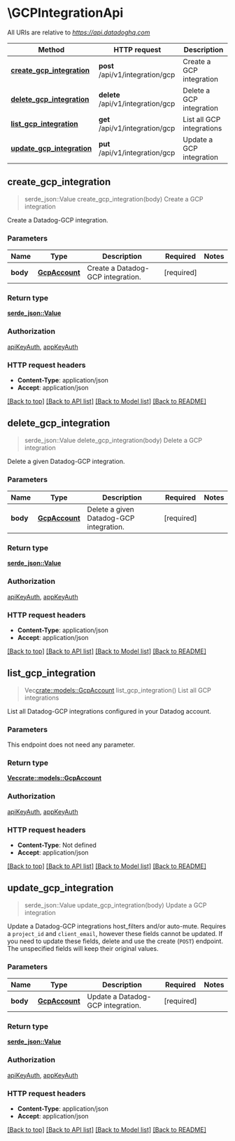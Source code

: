 # \GCPIntegrationApi

All URIs are relative to *https://api.datadoghq.com*

Method | HTTP request | Description
------------- | ------------- | -------------
[**create_gcp_integration**](GCPIntegrationApi.md#create_gcp_integration) | **post** /api/v1/integration/gcp | Create a GCP integration
[**delete_gcp_integration**](GCPIntegrationApi.md#delete_gcp_integration) | **delete** /api/v1/integration/gcp | Delete a GCP integration
[**list_gcp_integration**](GCPIntegrationApi.md#list_gcp_integration) | **get** /api/v1/integration/gcp | List all GCP integrations
[**update_gcp_integration**](GCPIntegrationApi.md#update_gcp_integration) | **put** /api/v1/integration/gcp | Update a GCP integration



## create_gcp_integration

> serde_json::Value create_gcp_integration(body)
Create a GCP integration

Create a Datadog-GCP integration.

### Parameters


Name | Type | Description  | Required | Notes
------------- | ------------- | ------------- | ------------- | -------------
**body** | [**GcpAccount**](GcpAccount.md) | Create a Datadog-GCP integration. | [required] |

### Return type

[**serde_json::Value**](serde_json::Value.md)

### Authorization

[apiKeyAuth](../README.md#apiKeyAuth), [appKeyAuth](../README.md#appKeyAuth)

### HTTP request headers

- **Content-Type**: application/json
- **Accept**: application/json

[[Back to top]](#) [[Back to API list]](../README.md#documentation-for-api-endpoints) [[Back to Model list]](../README.md#documentation-for-models) [[Back to README]](../README.md)


## delete_gcp_integration

> serde_json::Value delete_gcp_integration(body)
Delete a GCP integration

Delete a given Datadog-GCP integration.

### Parameters


Name | Type | Description  | Required | Notes
------------- | ------------- | ------------- | ------------- | -------------
**body** | [**GcpAccount**](GcpAccount.md) | Delete a given Datadog-GCP integration. | [required] |

### Return type

[**serde_json::Value**](serde_json::Value.md)

### Authorization

[apiKeyAuth](../README.md#apiKeyAuth), [appKeyAuth](../README.md#appKeyAuth)

### HTTP request headers

- **Content-Type**: application/json
- **Accept**: application/json

[[Back to top]](#) [[Back to API list]](../README.md#documentation-for-api-endpoints) [[Back to Model list]](../README.md#documentation-for-models) [[Back to README]](../README.md)


## list_gcp_integration

> Vec<crate::models::GcpAccount> list_gcp_integration()
List all GCP integrations

List all Datadog-GCP integrations configured in your Datadog account.

### Parameters

This endpoint does not need any parameter.

### Return type

[**Vec<crate::models::GcpAccount>**](GCPAccount.md)

### Authorization

[apiKeyAuth](../README.md#apiKeyAuth), [appKeyAuth](../README.md#appKeyAuth)

### HTTP request headers

- **Content-Type**: Not defined
- **Accept**: application/json

[[Back to top]](#) [[Back to API list]](../README.md#documentation-for-api-endpoints) [[Back to Model list]](../README.md#documentation-for-models) [[Back to README]](../README.md)


## update_gcp_integration

> serde_json::Value update_gcp_integration(body)
Update a GCP integration

Update a Datadog-GCP integrations host_filters and/or auto-mute. Requires a `project_id` and `client_email`, however these fields cannot be updated. If you need to update these fields, delete and use the create (`POST`) endpoint. The unspecified fields will keep their original values.

### Parameters


Name | Type | Description  | Required | Notes
------------- | ------------- | ------------- | ------------- | -------------
**body** | [**GcpAccount**](GcpAccount.md) | Update a Datadog-GCP integration. | [required] |

### Return type

[**serde_json::Value**](serde_json::Value.md)

### Authorization

[apiKeyAuth](../README.md#apiKeyAuth), [appKeyAuth](../README.md#appKeyAuth)

### HTTP request headers

- **Content-Type**: application/json
- **Accept**: application/json

[[Back to top]](#) [[Back to API list]](../README.md#documentation-for-api-endpoints) [[Back to Model list]](../README.md#documentation-for-models) [[Back to README]](../README.md)

